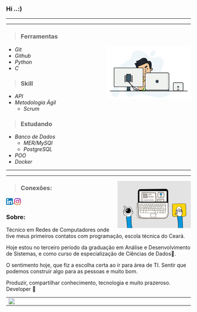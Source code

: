 ### Hi ..:)   




  ----
  ----


  
  > ### __Ferramentas__   
  <img src="gif_readme.gif" width = 230 align = "Right">
  

* *Git*
* *Github*  
* *Python*
* *C*

> ### __Skill__
* *API*
* *Metodologia Ágil*
    * *Scrum*
> ### __Estudando__

*  _Banco de Dados_
   * *MER/MySQl* 
   * *PostgreSQL*  
*   _POO_
*  _Docker_
  --------
  --------
  <img src="cafeprogramador.gif" width = 200  align ="Right" >

  > ### Conexões:


 <a href="https://www.linkedin.com/in/mateus-varelo-492180aa/">
  <img src="linkedinn.png" width = 18 align = "center">
</a>

 <a href="https://www.instagram.com/mateusvar/?hl=pt-br">
  <img src="instagramm.png" width = 18 align = "center">
</a>


### __Sobre:__
Técnico em Redes de Computadores onde tive meus primeiros contatos com programação, escola técnica do Ceará. 

Hoje estou no terceiro período da graduação em Análise e Desenvolvimento de Sistemas, e como curso de  especialização de Ciências de Dados💚.  

O sentimento hoje, que fiz a escolha certa ao ir para área de TI. Sentir que podemos construir algo para as pessoas e muito bom.
  
 

Produzir, compartilhar conhecimento, tecnologia e muito prazeroso.
Developer 🚀

    
<center>
<table>
    <tr>
          <td><img width="495px" align="left" src="https://github-readme-stats.vercel.app/api?username=mateusvarelo&theme=blue-green"/></td>
          <td><img width="400px" align="left" src="https://github-readme-stats.vercel.app/api/top-langs/?username=mateusvarelo&hide=html&layout=compact&theme=blue-green" /></td>
     </tr>   
</table>
</center> 


    